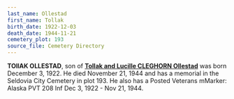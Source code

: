 ```yaml
---
last_name: Ollestad
first_name: Tollak
birth_date: 1922-12-03
death_date: 1944-11-21
cemetery_plot: 193
source_file: Cemetery Directory
---
```

**TOllAK OLLESTAD**, son of [**Tollak and Lucille CLEGHORN Ollestad**](./Ollestad_Tollak_Bowitz.md) was born December 3, 1922.  He died November 21, 1944 and has a memorial in the Seldovia City Cemetery in plot 193.  He also has a Posted Veterans mMarker: Alaska PVT 208 Inf Dec 3, 1922 - Nov 21, 1944.
